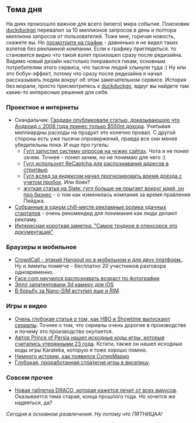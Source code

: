 ## Тема дня
На днях произошло важное для всего (моего) мира событие. Поисковик [duckduckgo](http://duckduckgo.com) перевалил за 10 миллионов запросов в день и полтора миллиона запросов от пользователей. Тоже мне, горячая новость, скажете вы. Но [посмотрите на график](http://duckduckgo.com/traffic.html) - давненько я не видел таких взлетов без рекламной компании. Если к графику приглядеться. то становится видно что такой взлет произошел сразу после редизайна. Видимо новый дизайн настолько понравился гикам, основным потребителям этого сервиса, что тысячи людей хлынули туда :) Ну или это бобук-эффект, потому что сразу после редизайна я начал рассказывать людям вокруг об этом замечательном сервисе.
История без морали, просто присмотритесь к  [duckduckgo](http://duckduckgo.com), вдруг вы найдете там какие-то интересные решения для себя.

### Проектное и интернеты

* Скандальчик. [Гардиан опубликовали статью, доказывающую что Андроид с 2008 года принес только $550m дохода](http://www.guardian.co.uk/technology/2012/mar/29/google-earns-more-iphone-android?cat=technology&type=article). Учитывая миллиардны расходы на продукт это конечно провал. С другой стороны есть уже тысячи опровержений, правда все они менее убедительны пока.
И еще про гугель:
  * [Гугл запустил систему опросов на чужих сайтах](http://googlenewsblog.blogspot.com/2012/03/new-way-to-access-quality-content.html). Чота я не понял зачем. Точнее - понял зачем, но не понимаю для чего :)
  * [Гугл использует ReCaptcha для распознавания адресов в стритвью](http://techcrunch.com/2012/03/29/google-now-using-recaptcha-to-decode-street-view-addresses/)
  * [Гугл вслед за яндексом начал прогнозировать время доезда с учетом пробок](http://www.theverge.com/2012/3/29/2911062/google-adds-traffic-estimates-to-maps-directions). Или боян?
  * [жуткая статья на Slate: гугл больше не прыгает вокруг идей, он про бизнес](http://www.slate.com/articles/technology/technology/2012/03/google_acquisitions_the_search_company_s_startling_transformation_under_ceo_larry_page_.html?tid=sm_tw_button_toolbar) - о том как изменилась компания за время правления Пейджа.
* [Собранные в одном chill-месте рекламные ролики удачных стартапов](http://chill.com/Brian/collection/startup-commercials) - очень рекомендед для понимания как люди делают рекламу.
* [Интересная короткая заметка: "Самое трудное в опенсорсе это документация"](http://www.coon-and-friends.com/2012/03/29/hardest-part-of-open-source.html)

### Браузеры и мобильное
* [CrowdCall - этакий Hangout но в мобильном и для двух платформ.](http://crowdcall.me/). Ну и лимиты помягче - бесплатно 20 участников разговора одновременно.
* [Face.com научился распознавать возраст по фотографии](http://venturebeat.com/2012/03/29/fake-id-holders-beware-facial-recognition-service-face-com-can-now-detect-your-age/)
* [Эппл запатентовали 3d камеру для iOS](http://www.patentlyapple.com/patently-apple/2012/03/apple-invents-a-killer-3d-imaging-camera-for-ios-devices.html)
* [В борьбу за Nano-SIM вступил еще и RIM](http://www.pcworld.com/article/252845/rim_attacks_apples_nanosim_tactics.html).

### Игры и видео
* [Очень глубокая статья о том, как HBO и Showtime выпускают сериалы](http://www.slate.com/articles/arts/culturebox/2012/03/game_of_thrones_how_hbo_and_showtime_make_money_despite_low_ratings_.single.html). Точнее о том, что сериалы очень дорогие в производстве и почему это производство окупается.
* [Автор Prince of Persia нашел исходные коды игры, которые считались утерянными 23 года](http://www.geek.com/articles/games/prince-of-persia-creator-finds-lost-source-code-23-years-later-20120329/). Кстати, также он нашел исходные коды игры Karateka, которую я тоже хорошо помню.
* [Немного истории, как появился СуперМарио](http://www.gamasutra.com/view/feature/167392/sad_but_true_we_cant_prove_when_.php)
* [Глубокая, проработанная стратегия игры в виселицу](http://www.datagenetics.com/blog/april12012/index.html).

### Совсем прочее
* [Новая таблетка DRACO, которая кажется лечит от всех вирусов](http://www.process.org/discept/2011/11/17/draco-death-to-the-virus/). Оказывается тема старая, конца прошлого года. Но хочется же надеяться, да?

*Сегодня в основном развлечения. Ну потому что ПЯТНИЦАА!*
